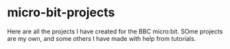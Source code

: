 # micro-bit-projects
Here are all the projects I have created for the BBC micro:bit.
SOme projects are my own, and some others I have made with help from tutorials.
